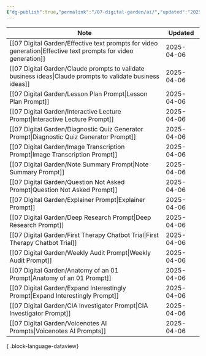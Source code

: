 ```yaml
---
{"dg-publish":true,"permalink":"/07-digital-garden/ai/","updated":"2025-04-06T14:25:05.377-07:00"}
---
```


 
| Note                                                                                                              | Updated    |
| ----------------------------------------------------------------------------------------------------------------- | ---------- |
| [[07 Digital Garden/Effective text prompts for video generation\|Effective text prompts for video generation]] | 2025-04-06 |
| [[07 Digital Garden/Claude prompts to validate business ideas\|Claude prompts to validate business ideas]]     | 2025-04-06 |
| [[07 Digital Garden/Lesson Plan Prompt\|Lesson Plan Prompt]]                                                   | 2025-04-06 |
| [[07 Digital Garden/Interactive Lecture Prompt\|Interactive Lecture Prompt]]                                   | 2025-04-06 |
| [[07 Digital Garden/Diagnostic Quiz Generator Prompt\|Diagnostic Quiz Generator Prompt]]                       | 2025-04-06 |
| [[07 Digital Garden/Image Transcription Prompt\|Image Transcription Prompt]]                                   | 2025-04-06 |
| [[07 Digital Garden/Note Summary Prompt\|Note Summary Prompt]]                                                 | 2025-04-06 |
| [[07 Digital Garden/Question Not Asked Prompt\|Question Not Asked Prompt]]                                     | 2025-04-06 |
| [[07 Digital Garden/Explainer Prompt\|Explainer Prompt]]                                                       | 2025-04-06 |
| [[07 Digital Garden/Deep Research Prompt\|Deep Research Prompt]]                                               | 2025-04-06 |
| [[07 Digital Garden/First Therapy Chatbot Trial\|First Therapy Chatbot Trial]]                                 | 2025-04-06 |
| [[07 Digital Garden/Weekly Audit Prompt\|Weekly Audit Prompt]]                                                 | 2025-04-06 |
| [[07 Digital Garden/Anatomy of an 01 Prompt\|Anatomy of an 01 Prompt]]                                         | 2025-04-06 |
| [[07 Digital Garden/Expand Interestingly Prompt\|Expand Interestingly Prompt]]                                 | 2025-04-06 |
| [[07 Digital Garden/CIA Investigator Prompt\|CIA Investigator Prompt]]                                         | 2025-04-06 |
| [[07 Digital Garden/Voicenotes AI Prompts\|Voicenotes AI Prompts]]                                             | 2025-04-06 |

{ .block-language-dataview}
